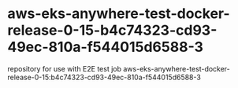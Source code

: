 # aws-eks-anywhere-test-docker-release-0-15-b4c74323-cd93-49ec-810a-f544015d6588-3
repository for use with E2E test job aws-eks-anywhere-test-docker-release-0-15:b4c74323-cd93-49ec-810a-f544015d6588-3
